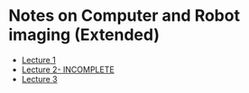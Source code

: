 # Notes on Computer and Robot imaging (Extended)

- [Lecture 1](./out/VisionImagingLecture1.pdf)
- [Lecture 2- INCOMPLETE](./out/VisionImagingLecture2.pdf)
- [Lecture 3](./out/VisionImagingLecture3.pdf)
